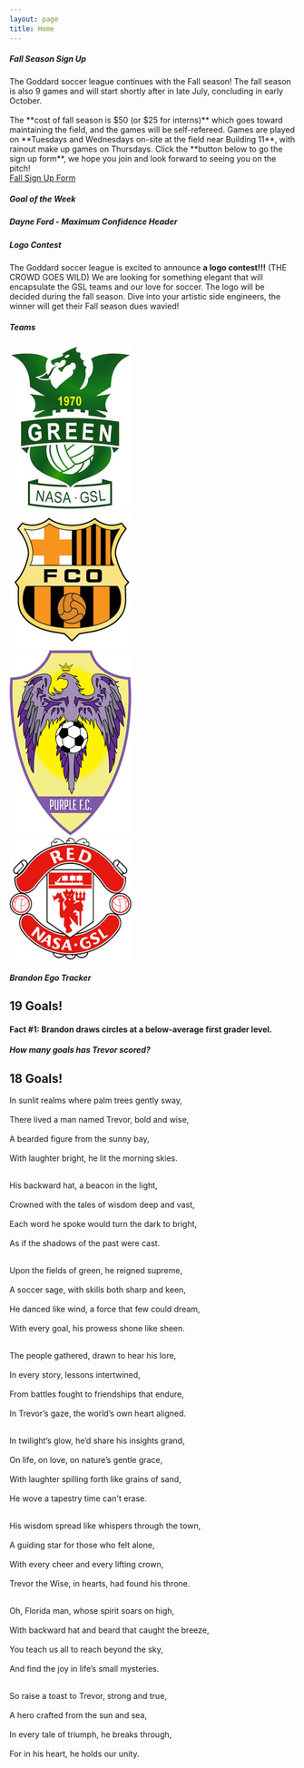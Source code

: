 ```yaml
---
layout: page
title: Home
---
```


<script>
    const sound = new Audio();
    function playSound(filename) {
        console.log("Playing song: " + filename);
        sound.src = "/assets/audio/" + filename + ".mp3";
        sound.play();
    }
</script>

<!-- begin row sign up -->
<div class="card text-center mt-3 bg-theme">
<div class="card-header text-center bg-light">
    <h5>Fall Season Sign Up</h5>
</div>
<div class="card-body">
<div class="row" markdown=1>
The Goddard soccer league continues with the Fall season! The fall season is also 9 games and will start shortly after in late July, concluding in early October.
<br><br>
The **cost of fall season is $50 <span class="text-rainbow">(or $25 for interns)</span>** which goes toward maintaining the field, and the games will be self-refereed. Games are played on **Tuesdays and Wednesdays on-site at the field near Building 11**, with rainout make up games on Thursdays. Click the **button below to go the sign up form**, we hope you join and look forward to seeing you on the pitch!
</div>
<div class="row px-3 ">
<!-- <div class="col-md-6 mt-3">
    <a type="button" class="btn btn-primary col-6" href="https://forms.gle/iggf2sibER2xtd7z8">Spring Sign Up Form</a>
</div> -->
<div class="col-md-12 mt-3">
    <a type="button" class="btn bg-button col-6" href="https://forms.gle/YN3VdfuhnKLRoKez9">Fall Sign Up Form</a>
</div>
</div>
</div>
</div>

<!-- begin goal of the week -->
<div class="card text-center mt-3 bg-theme">
<div class="card-header text-center bg-light">
    <h5>Goal of the Week</h5>
</div>
<div class="card-body">
<div class="row text-white">
    <h5>Dayne Ford - Maximum Confidence Header</h5>
</div>
</div>
</div>

<!-- begin logo contest -->
<div class="card text-center mt-3 bg-theme">
<div class="card-header text-center bg-light">
    <h5>Logo Contest</h5>
</div>
<div class="card-body">
<div class="row" markdown=1>
The Goddard soccer league is excited to announce <strong class="text-rainbow">a logo contest!!!</strong> (THE CROWD GOES WILD) We are looking for something elegant that will encapsulate the GSL teams and our love for soccer. The logo will be decided during the fall season. Dive into your artistic side engineers, the winner will get their Fall season dues wavied!
</div>
</div>
</div>

<!-- begin row champ video -->
<!-- <div class="card bg-light text-center my-3">
<div class="card-header text-center">
    2023 Championship Game
</div>
<div class="card-body">
    <!-- <script>
        randInt = Math.floor(Math.random() * 2) + 1;
        document.write('<img src="/images/2023-' + randInt + '.jpg" class="img-fluid w-100 rounded"/>');
    </script>
    <video width="100%" poster="/assets/img/2023/GSL-Championship-2023.png" controls>
        <source src="/assets/img/2023/GSL-Championship-2023.webm" type="video/webm">
        <source src="/assets/img/2023/GSL-Championship-2023.mp4" type="video/mp4">
    </video>

</div>
</div> -->

<!-- begin row teams -->
<div class="card text-center mt-3 bg-theme">
<div class="card-header text-center bg-light">
    <h5>Teams</h5>
</div>
<div class="card-body">
<div class="row">
    <div class="col-3 my-auto">
        <a href="/rosters">
            <img src="/images/teams/green.jpg" class="img-fluid rounded"/>
        </a>
    </div>
    <div class="col-3 my-auto">
        <a href="/rosters">
            <img src="/images/teams/orange.jpg" class="img-fluid rounded"/>
        </a>
    </div>
    <div class="col-3 my-auto">
        <a href="/rosters">
            <img src="/images/teams/purple.jpg" class="img-fluid rounded"/>
        </a>
    </div>
    <div class="col-3 my-auto">
        <a href="/rosters">
            <img src="/images/teams/red.jpg" class="img-fluid rounded"/>
        </a>
    </div>
</div>
</div>
</div>

<!-- begin row leading goal scorer -->
<script>
    const bfacts = [
        "Brandon draws circles at a below-average first grader level.",
        "Brandon spits out the sunflower seeds and eats the shells.",
        "Brandon swapped the water pipes out for lead ones because he likes the taste.",
        "Brandon doesn't think Shania Twain is the greatest country singer of all time.",
        "Brandon puts one chopstick in each hand and uses the wide end.",
        "Brandon doesn't like dogs because they \"want to hang out too much\".",
        "Brandon thinks Allie should have stayed with Lon instead choosing Noah.",
        "Brandon tapes every Dane Cook stand up routine on his VCR.",
        "Brandon can't pronounce basic words like \"water\" and \"Florida\".",
        "Brandon has totaled a car in a driveway.",
        "Brandon thinks we should move the nation's capitol to Des Moines.",
        "Brandon was glad Jeopardy moved on from Alex Trebek.",
        "Brandon celebrates on Harambe rememberance day.",
        "Brandon shuffles playing cards face up.",
        "Brandon has missed penalty kicks for throw ins.",
        "Brandon holds computer mice with two hands.",
        "Brandon complains that Sesame Street \"isn't political enough\".",
        "Brandon brings his own sand to the beach because \"beach sand is too coarse\".",
        "Brandon thinks the fuchsia crayons have a more refined taste than the sea green crayons.",
        "Brandon doesn't sing happy birthday to children under 10.",
        "Brandon orders sparkling water at beer gardens.",
        "Brandon doesn't think Hakuna Matata is a wonderful phrase.",
        "Brandon maintains that Pokemon should be pay-to-win.",
        "Brandon uses hydroponics to grow mosquito larvae.",
        "Brandon protested the release of Harry Potter and the Deathly Hallows.",
        "Brandon didn't think McCarthyism involved any unlawful persecution or fear mongering.",
        "Brandon wishes Halloween was always held on a school night.",
        "Brandon is happy the polar ice caps are melting so that \"Santa has no home\".",
        "Brandon advocates against the installation of wheelchair accessibility ramps.",
        "Brandon licks his fingers after every cheeseball, even when sharing.",
        "Brandon was caught trying to sabatoge a Super Soaker manufacturing plant.",
        "Brandon buys taxidermied deer legs to \"trample his neighbor's flower garden without arousing suspicion\".",
        "Brandon once brought a ladle to a knife fight.",
        "Brandon thinks the Golgi apparatus is the powerhouse of the cell.",
        "Brandon loves Dreamworks Madagascar but doesn't even know the name of the zebra.",
        "Brandon hallucinated a new chess piece, like a queen that can only move one square.",
        "Brandon claims to have a black belt, but its from the boy's department at Kohls.",
        "Brandon only knows the dry cereal guy living on Drury Lane.",
        "Brandon has invented 17 forms of metastatic cancer to date.",
        "Brandon believes Napoleon's Russian campaign was a strategic masterclass.",
        "Brandon has gotten mostly A's and a few B's on breathalyzer tests.",
        "Brandon beat a koala in a head to head duel the koala didn't know about.",
        "Brandon turns around and goes back upon encountering two roads diverging in a wood.",
        "Brandon always gives a standing ovation when the plane lands.",
        "Brandon is under the impression McLovin learned to drive in Pennsylvania.",
        "Brandon thinks horseradish sauce was concocted by \"hardcore left-wing media pundits\".",
        "Brandon doesn't understand why cheaters have to eat so much pumpkin, but \"it is delicious\".",
        "Brandon buys two gallons of 2% milk and mixes them because he only drinks 4%.",
        "Brandon is an avid cubic-Neptuner.",
        "Brandon considers Nickleback's 2nd album, The State, to be more \"sensual \" than Curb, their 1st.",
        "Brandon thinks the prime meridian is latitudinal.",
        "Brandon wanted to be a debt collector specifically for \"impovershied single mothers\" growing up.",
        "Brandon once said the Shrek soundtrack is \"like no cap pretty mid skibidi rizzler\".",
        "Brandon brings wire cutters to karoke night because he doesn't like how excited people get.",
        "Brandon lives in a reality based in object impermanence.",
        "Brandon once received a speeding ticket for driving down an elementary school hallway.",
        "Brandon files complaints if the flight attendent isn't there within 45 seconds.",
        "Brandon thinks he is impervious to the Dunning-Kruger effect.",
        "Brandon has been banned from the Twilight subreddit on several accounts for being a Team Edward ultra.",
        "Brandon says Gilgamesh from Virgil's The Odyssey is the most Kafkaesque Shakesperean character.",
        "Brandon wants bird watching to require a commericial license.",
        "Brandon refers to his coworkers as \"chat\" during online meetings.",
        "Brandon puts cream cheese on the top of his bagels.",
        "Brandon watches Attack of the Clones for the \"incredibly romantic dialogue\".",
        "Brandon has never found Waldo and no longer believes in his existence.",
        "Brandon wrote a sing-along musical sequel to Bambi where Thumper dies in a bear trap.",
        "Brandon haggles at the dollar store.",
    ];

    function bfactGen() {
        bfactsInt = Math.floor(Math.random() * bfacts.length);
        document.getElementById("bfact").innerHTML = 'Fact #' + (bfactsInt+1) + ': ' + bfacts[bfactsInt];
    }
</script>

<div class="card text-center mt-3 bg-rainbow">
<div class="card-header text-center bg-light">
    <h5>Brandon Ego Tracker</h5>
</div>
<div class="card-body" onclick="playSound('hero'); bfactGen();" markdown=1>
<div class="d-flex justify-content-center">
<div class="overflow-auto w-100">

<h2>19 Goals!</h2>
<h4 id="bfact">Fact #1: Brandon draws circles at a below-average first grader level.</h4>

<script>
    bfactGen();
</script>

</div>
</div>
</div>
</div>


<div class="card text-center mt-3 bg-sunset">
<div class="card-header text-center bg-light">
    <h5>How many goals has Trevor scored?</h5>
</div>
<div class="card-body" onclick="playSound('scotland-the-brave');" markdown=1>
<div class="d-flex justify-content-center">
<div class="overflow-auto w-100">

<h2>18 Goals!</h2>

In sunlit realms where palm trees gently sway,<br>  
There lived a man named Trevor, bold and wise,<br>  
A bearded figure from the sunny bay,<br>  
With laughter bright, he lit the morning skies.<br><br>  

His backward hat, a beacon in the light,<br>  
Crowned with the tales of wisdom deep and vast,<br>  
Each word he spoke would turn the dark to bright,<br>  
As if the shadows of the past were cast.<br><br>  

Upon the fields of green, he reigned supreme,<br>  
A soccer sage, with skills both sharp and keen,<br>  
He danced like wind, a force that few could dream,<br>  
With every goal, his prowess shone like sheen.<br><br>  

The people gathered, drawn to hear his lore,<br>  
In every story, lessons intertwined,<br>  
From battles fought to friendships that endure,<br>  
In Trevor’s gaze, the world’s own heart aligned.<br><br>  

In twilight’s glow, he’d share his insights grand,<br>  
On life, on love, on nature’s gentle grace,<br>  
With laughter spilling forth like grains of sand,<br>  
He wove a tapestry time can't erase.<br><br>  

His wisdom spread like whispers through the town,<br>  
A guiding star for those who felt alone,<br>  
With every cheer and every lifting crown,<br>  
Trevor the Wise, in hearts, had found his throne.<br><br>  

Oh, Florida man, whose spirit soars on high,<br>  
With backward hat and beard that caught the breeze,<br>  
You teach us all to reach beyond the sky,<br>  
And find the joy in life’s small mysteries.<br><br>  

So raise a toast to Trevor, strong and true,<br>  
A hero crafted from the sun and sea,<br>  
In every tale of triumph, he breaks through,<br>  
For in his heart, he holds our unity.

</div>
</div>
</div>
</div>
